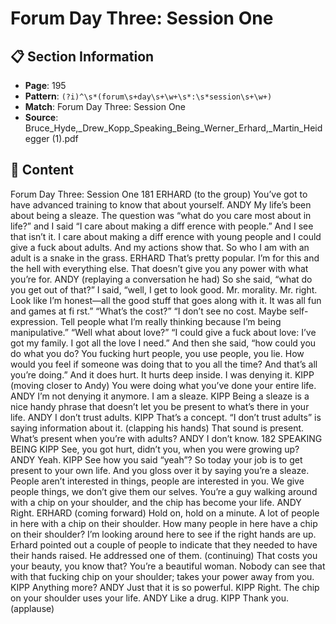 # Forum Day Three: Session One

## 📋 Section Information

- **Page**: 195
- **Pattern**: `(?i)^\s*(forum\s+day\s+\w+\s*:\s*session\s+\w+)`
- **Match**: Forum Day Three: Session One
- **Source**: Bruce_Hyde,_Drew_Kopp_Speaking_Being_Werner_Erhard,_Martin_Heidegger (1).pdf

## 📄 Content

Forum Day Three: Session One
181
ERHARD (to the group)
You’ve got to have advanced training to know that about yourself.
ANDY
My life’s been about being a sleaze. The question was “what do you care most about in life?”
and I said “I care about making a diff erence with people.” And I see that isn’t it. I care about
making a diff erence with young people and I could give a fuck about adults. And my actions
show that. So who I am with an adult is a snake in the grass.
ERHARD
That’s pretty popular. I’m for this and the hell with everything else. That doesn’t give you any
power with what you’re for.
ANDY (replaying a conversation he had)
So she said, “what do you get out of that?” I said, “well, I get to look good. Mr. morality. Mr.
right. Look like I’m honest—all the good stuff  that goes along with it. It was all fun and games
at fi rst.” “What’s the cost?” “I don’t see no cost. Maybe self-expression. Tell people what I’m
really thinking because I’m being manipulative.” “Well what about love?” “I could give a fuck
about love: I’ve got my family. I got all the love I need.” And then she said, “how could you do
what you do? You fucking hurt people, you use people, you lie. How would you feel if someone
was doing that to you all the time? And that’s all you’re doing.” And it does hurt. It hurts deep
inside. I was denying it.
KIPP (moving closer to Andy)
You were doing what you’ve done your entire life.
ANDY
I’m not denying it anymore. I am a sleaze.
KIPP
Being a sleaze is a nice handy phrase that doesn’t let you be present to what’s there in your life.
ANDY
I don’t trust adults.
KIPP
That’s a concept. “I don’t trust adults” is saying information about it.
(clapping his hands)
That sound is present. What’s present when you’re with adults?
ANDY
I don’t know.
182
SPEAKING BEING
KIPP
See, you got hurt, didn’t you, when you were growing up?
ANDY
Yeah.
KIPP
See how you said “yeah”? So today your job is to get present to your own life. And you gloss
over it by saying you’re a sleaze. People aren’t interested in things, people are interested in you.
We give people things, we don’t give them our selves. You’re a guy walking around with a chip
on your shoulder, and the chip has become your life.
ANDY
Right.
ERHARD (coming forward)
Hold on, hold on a minute. A lot of people in here with a chip on their shoulder. How many
people in here have a chip on their shoulder? I’m looking around here to see if the right hands
are up.
Erhard pointed out a couple of people to indicate that they needed to have their hands raised. He
addressed one of them.
(continuing)
That costs you your beauty, you know that? You’re a beautiful woman. Nobody can see that
with that fucking chip on your shoulder; takes your power away from you.
KIPP
Anything more?
ANDY
Just that it is so powerful.
KIPP
Right. The chip on your shoulder uses your life.
ANDY
Like a drug.
KIPP
Thank you.
(applause)